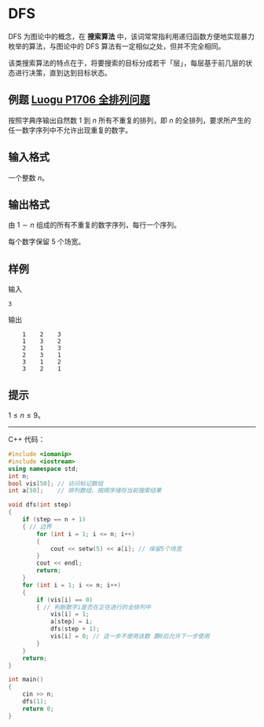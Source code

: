 # DFS

DFS 为图论中的概念，在 **搜索算法** 中，该词常常指利用递归函数方便地实现暴力枚举的算法，与图论中的 DFS 算法有一定相似之处，但并不完全相同。

该类搜索算法的特点在于，将要搜索的目标分成若干「层」，每层基于前几层的状态进行决策，直到达到目标状态。

## 例题 [Luogu P1706 全排列问题](https://www.luogu.com.cn/problem/P1706)

按照字典序输出自然数 $1$ 到 $n$ 所有不重复的排列，即 $n$ 的全排列，要求所产生的任一数字序列中不允许出现重复的数字。

## 输入格式

一个整数 $n$。

## 输出格式

由 $1 \sim n$ 组成的所有不重复的数字序列，每行一个序列。

每个数字保留 $5$ 个场宽。

## 样例
输入

```
3
```

输出

```
    1    2    3
    1    3    2
    2    1    3
    2    3    1
    3    1    2
    3    2    1
```

## 提示

$1 \leq n \leq 9$。

---

C++ 代码：

```cpp
#include <iomanip>
#include <iostream>
using namespace std;
int n;
bool vis[50]; // 访问标记数组
int a[50];    // 排列数组，按顺序储存当前搜索结果

void dfs(int step)
{
    if (step == n + 1)
    { // 边界
        for (int i = 1; i <= n; i++)
        {
            cout << setw(5) << a[i]; // 保留5个场宽
        }
        cout << endl;
        return;
    }
    for (int i = 1; i <= n; i++)
    {
        if (vis[i] == 0)
        { // 判断数字i是否在正在进行的全排列中
            vis[i] = 1;
            a[step] = i;
            dfs(step + 1);
            vis[i] = 0; // 这一步不使用该数 置0后允许下一步使用
        }
    }
    return;
}

int main()
{
    cin >> n;
    dfs(1);
    return 0;
}
```